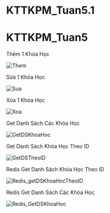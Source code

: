 # KTTKPM_Tuan5.1
# KTTKPM_Tuan5
Thêm 1 Khóa Học 

![Them](https://github.com/tungcutte35/KTTKPM_Tuan5/assets/90129081/502401cf-84b1-4430-931c-bd0cb0fd08ad)


Sửa 1 Khóa Học 


![Sua](https://github.com/tungcutte35/KTTKPM_Tuan5/assets/90129081/088ce121-4235-4054-b44b-3fcf9f40a17f)


Xóa 1 Khóa Học


![Xoa](https://github.com/tungcutte35/KTTKPM_Tuan5/assets/90129081/b4b0f1dd-95ad-4cc2-8ae2-eb4bef88417f)


Get Danh Sách Các Khóa Học 


![GetDSKhoaHoc](https://github.com/tungcutte35/KTTKPM_Tuan5/assets/90129081/a05cde1c-12b5-44c6-bc40-9812fa8b865c)


Get Danh Sách Khóa Học Theo ID


![GetDSTheoID](https://github.com/tungcutte35/KTTKPM_Tuan5/assets/90129081/9a7daffb-25ea-439c-81c0-0498aeefb892)



Redis Get Danh Sách Khóa Học Theo ID


![Redis_getDSKhoaHocTheoID](https://github.com/tungcutte35/KTTKPM_Tuan5.1/assets/90129081/d7657f8c-fa4e-4d3a-96c7-edc07cc754ce)


Redis Get Danh Sách Các Khóa Học 


![Redis_GetDSKhoaHoc](https://github.com/tungcutte35/KTTKPM_Tuan5.1/assets/90129081/423af8a1-552c-4ba8-a9ee-16e931d9334c)



